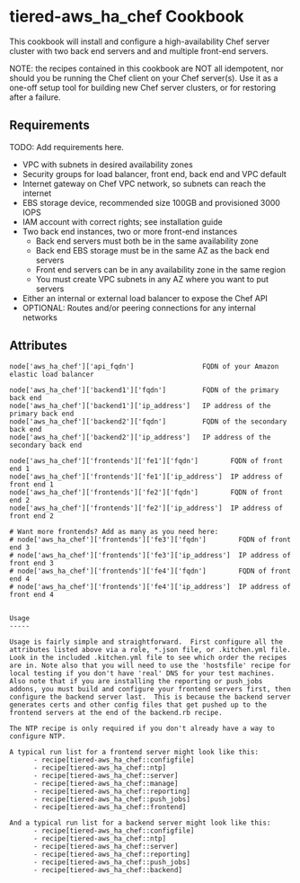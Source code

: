 tiered-aws_ha_chef Cookbook
===========================
This cookbook will install and configure a high-availability Chef server 
cluster with two back end servers and and multiple front-end servers.

NOTE: the recipes contained in this cookbook are NOT all idempotent, nor
should you be running the Chef client on your Chef server(s). Use it as a
one-off setup tool for building new Chef server clusters, or for restoring
after a failure.

Requirements
------------
TODO:  Add requirements here.

+ VPC with subnets in desired availability zones
+ Security groups for load balancer, front end, back end and VPC default
+ Internet gateway on Chef VPC network, so subnets can reach the internet
+ EBS storage device, recommended size 100GB and provisioned 3000 IOPS
+ IAM account with correct rights; see installation guide
+ Two back end instances, two or more front-end instances
  - Back end servers must both be in the same availability zone
  - Back end EBS storage must be in the same AZ as the back end servers
  - Front end servers can be in any availability zone in the same region
  - You must create VPC subnets in any AZ where you want to put servers
+ Either an internal or external load balancer to expose the Chef API
+ OPTIONAL: Routes and/or peering connections for any internal networks


Attributes
----------

```
node['aws_ha_chef']['api_fqdn']                 FQDN of your Amazon elastic load balancer

node['aws_ha_chef']['backend1']['fqdn']         FQDN of the primary back end
node['aws_ha_chef']['backend1']['ip_address']   IP address of the primary back end
node['aws_ha_chef']['backend2']['fqdn']         FQDN of the secondary back end 
node['aws_ha_chef']['backend2']['ip_address']   IP address of the secondary back end

node['aws_ha_chef']['frontends']['fe1']['fqdn']        FQDN of front end 1
node['aws_ha_chef']['frontends']['fe1']['ip_address']  IP address of front end 1
node['aws_ha_chef']['frontends']['fe2']['fqdn']        FQDN of front end 2
node['aws_ha_chef']['frontends']['fe2']['ip_address']  IP address of front end 2

# Want more frontends? Add as many as you need here:
# node['aws_ha_chef']['frontends']['fe3']['fqdn']        FQDN of front end 3
# node['aws_ha_chef']['frontends']['fe3']['ip_address']  IP address of front end 3
# node['aws_ha_chef']['frontends']['fe4']['fqdn']        FQDN of front end 4
# node['aws_ha_chef']['frontends']['fe4']['ip_address']  IP address of front end 4
```


```

Usage
-----

Usage is fairly simple and straightforward.  First configure all the attributes listed above via a role, *.json file, or .kitchen.yml file. Look in the included .kitchen.yml file to see which order the recipes are in. Note also that you will need to use the 'hostsfile' recipe for local testing if you don't have 'real' DNS for your test machines.  Also note that if you are installing the reporting or push_jobs addons, you must build and configure your frontend servers first, then configure the backend server last.  This is because the backend server generates certs and other config files that get pushed up to the frontend servers at the end of the backend.rb recipe. 

The NTP recipe is only required if you don't already have a way to configure NTP.

A typical run list for a frontend server might look like this:
      - recipe[tiered-aws_ha_chef::configfile]
      - recipe[tiered-aws_ha_chef::ntp]
      - recipe[tiered-aws_ha_chef::server]
      - recipe[tiered-aws_ha_chef::manage]
      - recipe[tiered-aws_ha_chef::reporting]
      - recipe[tiered-aws_ha_chef::push_jobs]
      - recipe[tiered-aws_ha_chef::frontend]

And a typical run list for a backend server might look like this:
      - recipe[tiered-aws_ha_chef::configfile]
      - recipe[tiered-aws_ha_chef::ntp]
      - recipe[tiered-aws_ha_chef::server]
      - recipe[tiered-aws_ha_chef::reporting]
      - recipe[tiered-aws_ha_chef::push_jobs]
      - recipe[tiered-aws_ha_chef::backend]
